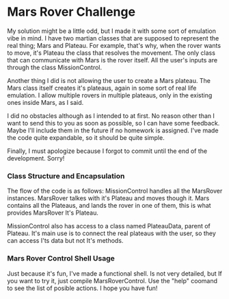 # Mars Rover Challenge

My solution might be a little odd, but I made it with some sort of emulation vibe in mind. I have two martian classes that are supposed to represent the real thing; Mars and Plateau. For example, that's why, when the rover wants to move, it's Plateau the class that resolves the movement. The only class that can communicate with Mars is the rover itself. All the user's inputs are through the class MissionControl.

Another thing I did is not allowing the user to create a Mars plateau. The Mars class itself creates it's plateaus, again in some sort of real life emulation. I allow multiple rovers in multiple plateaus, only in the existing ones inside Mars, as I said.

I did no obstacles although as I intended to at first. No reason other than I want to send this to you as soon as possible, so I can have some feedback. Maybe I'll include them in the future if no homework is assigned. I've made the code quite expandable, so it should be quite simple.

Finally, I must apologize because I forgot to commit until the end of the development. Sorry!

### Class Structure and Encapsulation

The flow of the code is as follows: MissionControl handles all the MarsRover instances. MarsRover talkes with it's Plateau and moves though it. Mars contains all the Plateaus, and lands the rover in one of them, this is what provides MarsRover It's Plateau.

MissionControl also has access to a class named PlateauData, parent of Plateau. It's main use is to connect the real plateaus with the user, so they can access I'ts data but not It's methods.

### Mars Rover Control Shell Usage

Just because it's fun, I've made a functional shell. Is not very detailed, but If you want to try it, just compile MarsRoverControl. Use the "help" coomand to see the list of posible actions. I hope you have fun!